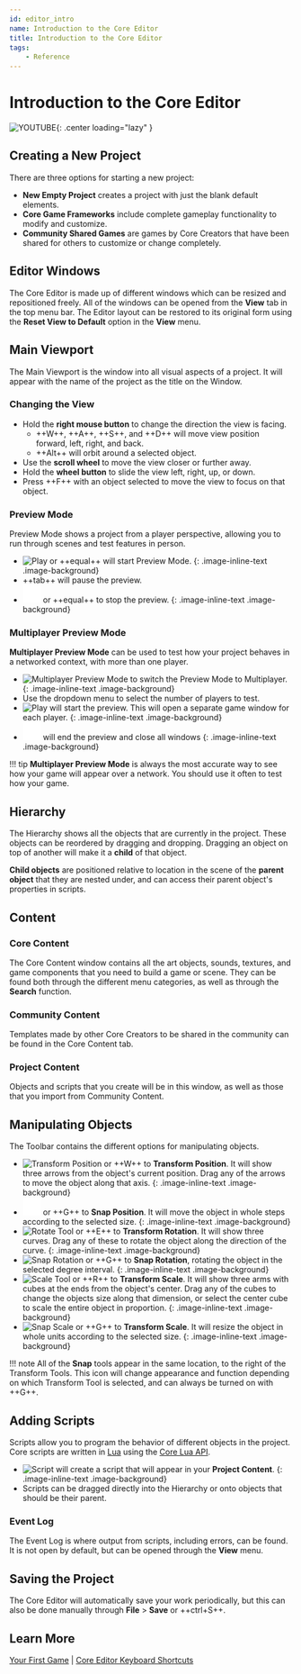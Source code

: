 ```yaml
---
id: editor_intro
name: Introduction to the Core Editor
title: Introduction to the Core Editor
tags:
    - Reference
---
```


# Introduction to the Core Editor

![YOUTUBE](../assets/placeholder_720p.png "TKOtPN9ujEE"){: .center loading="lazy" }

## Creating a New Project

There are three options for starting a new project:

- **New Empty Project** creates a project with just the blank default elements.
- **Core Game Frameworks** include complete gameplay functionality to modify and customize.
- **Community Shared Games** are games by Core Creators that have been shared for others to customize or change completely.

## Editor Windows

The Core Editor is made up of different windows which can be resized and repositioned freely. All of the windows can be opened from the **View** tab in the top menu bar. The Editor layout can be restored to its original form using the **Reset View to Default** option in the **View** menu.

## Main Viewport

The Main Viewport is the window into all visual aspects of a project. It will appear with the name of the project as the title on the Window.

### Changing the View

- Hold the **right mouse button** to change the direction the view is facing.
    - ++W++, ++A++, ++S++, and ++D++ will move view position forward, left, right, and back.
    - ++Alt++ will orbit around a selected object.
- Use the **scroll wheel** to move the view closer or further away.
- Hold the **wheel button**  to slide the view left, right, up, or down.
- Press ++F++ with an object selected to move the view to focus on that object.

### Preview Mode

Preview Mode shows a project from a player perspective, allowing you to run through scenes and test features in person.

- ![Play](../img/EditorManual/icons/Icon_Play.png) or ++equal++ will start Preview Mode.
{: .image-inline-text .image-background}
- ++tab++ will pause the preview.
- ![Stop](../img/EditorManual/icons/Icon_Stop.png) or ++equal++ to stop the preview.
 {: .image-inline-text .image-background}

### Multiplayer Preview Mode

**Multiplayer Preview Mode** can be used to test how your project behaves in a networked context, with more than one player.

- ![Multiplayer Preview Mode](../img/EditorManual/icons/Icon_MultiplayerTest.png) to switch the Preview Mode to Multiplayer.
    {: .image-inline-text .image-background}
- Use the dropdown menu to select the number of players to test.
- ![Play](../img/EditorManual/icons/Icon_Play.png) will start the preview. This will open a separate game window for each player.
{: .image-inline-text .image-background}
- ![Stop](../img/EditorManual/icons/Icon_Stop.png) will end the preview and close all windows
{: .image-inline-text .image-background}

!!! tip
    **Multiplayer Preview Mode** is always the most accurate way to see how your game will appear over a network. You should use it often to test how your game.

## Hierarchy

The Hierarchy shows all the objects that are currently in the project. These objects can be reordered by dragging and dropping. Dragging an object on top of another will make it a **child** of that object.

**Child objects** are positioned relative to location in the scene of the **parent object** that they are nested under, and can access their parent object's properties in scripts.

## Content

### Core Content

The Core Content window contains all the art objects, sounds, textures, and game components that you need to build a game or scene. They can be found both through the different menu categories, as well as through the **Search** function.

### Community Content

Templates made by other Core Creators to be shared in the community can be found in the Core Content tab.

### Project Content

Objects and scripts that you create will be in this window, as well as those that you import from Community Content.

## Manipulating Objects

The Toolbar contains the different options for manipulating objects.

- ![Transform Position](../img/EditorManual/icons/Icon_TransformPosition.png )
 or ++W++ to **Transform Position**. It will show three arrows from the object's current position. Drag any of the arrows to move the object along that axis.
{: .image-inline-text .image-background}
- ![Snap Position](../img/EditorManual/icons/Icon_SnapPosition.png) or ++G++ to **Snap Position**. It will move the object in whole steps according to the selected size.
 {: .image-inline-text .image-background}
- ![Rotate Tool](../img/EditorManual/icons/Icon_TransformRotation.png)  or ++E++ to **Transform Rotation**. It will show three curves. Drag any of these to rotate the object along the direction of the curve.
 {: .image-inline-text .image-background}
- ![Snap Rotation](../img/EditorManual/icons/Icon_SnapRotation.png) or ++G++ to **Snap Rotation**, rotating the object in the selected degree interval.
{: .image-inline-text .image-background}
- ![Scale Tool](../img/EditorManual/icons/Icon_TransformScale.png) or ++R++ to **Transform Scale**. It will show three arms with cubes at the ends from the object's center. Drag any of the cubes to change the objects size along that dimension, or select the center cube to scale the entire object in proportion.
 {: .image-inline-text .image-background}
- ![Snap Scale](../img/EditorManual/icons/Icon_SnapScale.png) or ++G++ to **Transform Scale**. It will resize the object in whole units according to the selected size.
{: .image-inline-text .image-background}

!!! note
    All of the **Snap** tools appear in the same location, to the right of the Transform Tools. This icon will change appearance and function depending on which Transform Tool is selected, and can always be turned on with ++G++.

## Adding Scripts

Scripts allow you to program the behavior of different objects in the project. Core scripts are written in [Lua](https://www.lua.org/manual/5.3/) using the [Core Lua API](https://www.coregames.com/core_api).

- ![Script](../img/EditorManual/icons/Icon_Script.png) will create a script that will appear in your **Project Content**.
{: .image-inline-text .image-background}
- Scripts can be dragged directly into the Hierarchy or onto objects that should be their parent.

### Event Log

The Event Log is where output from scripts, including errors, can be found. It is not open by default, but can be opened through the **View** menu.

## Saving the Project

The Core Editor will automatically save your work periodically, but this can also be done manually through **File** > **Save** or ++ctrl+S++.

## Learn More

[Your First Game](my_first_multiplayer_game.md) | [Core Editor Keyboard Shortcuts](editor_keybindings.md)
